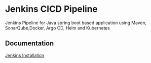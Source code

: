 
# Jenkins CICD Pipeline

Jenkins Pipeline for Java spring boot based application using Maven, SonarQube,Docker, Argo CD, Helm and Kubernetes

## Documentation

[Jenkins Installation](https://github.com/mahesh430/cicd-pipeline/blob/main/jenkins-installation.md)